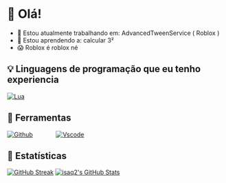 # 👋 Olá!
- 🔭 Estou atualmente trabalhando em: AdvancedTweenService ( Roblox )
- 🌌 Estou aprendendo a: calcular 3²
- 😱 Roblox é roblox né

## 💡 Linguagens de programação que eu tenho experiencia
<div style="display: inline-block; text-align: center;">
    <a href="https://www.lua.org" target="_blank">
        <img alt="Lua" src="https://img.shields.io/badge/Lua-2C2D72?style=for-the-badge&logo=lua&logoColor=white">
    </a>
</div>
</br>

## 🔨 Ferramentas
<div style="display: inline-block;">
    <a href="https://github.com" target="_blank" style="margin-right: 50px;"><img alt="Github" src="https://img.shields.io/badge/GitHub-100000?style=for-the-badge&logo=github&logoColor=white"></a>
    <a href="https://code.visualstudio.com" target="_blank"><img alt="Vscode" src="https://img.shields.io/badge/VSCode-0078D4?style=for-the-badge&logo=visual%20studio%20code&logoColor=white"></a>
</div>

</br>

## 🚀 Estatísticas
[![GitHub Streak](https://streak-stats.demolab.com/?user=isaq2&theme=dark)](https://git.io/streak-stats)
[![isaq2's GitHub Stats](https://github-readme-stats.vercel.app/api?username=isaq2&rank_icon=github&show_icons=true&theme=dark#gh-dark-mode-only)]()
